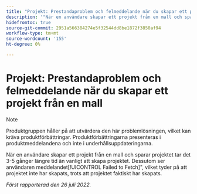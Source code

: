 ```yaml
---
title: "Projekt: Prestandaproblem och felmeddelande när du skapar ett projekt från en mall."
description: '"När en användare skapar ett projekt från en mall och sparar projektet tar det 3-5 gånger längre tid än vanligt att skapa projektet. Dessutom ser användaren meddelandet "Det gick inte att hämta", vilket tyder på att projektet inte har skapats, trots att projektet i själva verket har skapats."'
hidefromtoc: true
source-git-commit: 2951a566384274e5f32544dd8be1872f3850af94
workflow-type: tm+mt
source-wordcount: '155'
ht-degree: 0%

---
```



# Projekt: Prestandaproblem och felmeddelande när du skapar ett projekt från en mall

>[!NOTE]
>
>Produktgruppen håller på att utvärdera den här problemlösningen, vilket kan kräva produktförbättringar. Produktförbättringarna presenteras i produktmeddelandena och inte i underhållsuppdateringarna.

När en användare skapar ett projekt från en mall och sparar projektet tar det 3-5 gånger längre tid än vanligt att skapa projektet. Dessutom ser användaren meddelandet[!UICONTROL Failed to Fetch]&quot;, vilket tyder på att projektet inte har skapats, trots att projektet faktiskt har skapats.

_Först rapporterad den 26 juli 2022._

